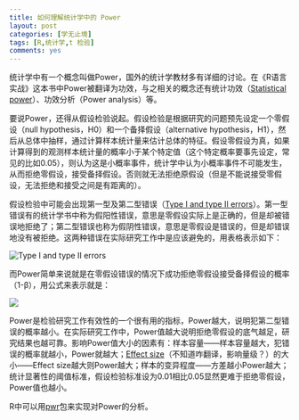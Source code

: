 ```yaml
---
title: 如何理解统计学中的 Power
layout: post
categories: [学无止境]
tags: [R,统计学,t 检验]
comments: yes
---
```


统计学中有一个概念叫做Power，国外的统计学教材多有详细的讨论。在《R语言实战》这本书中Power被翻译为功效，与之相关的概念还有统计功效（[Statistical power](http://en.wikipedia.org/wiki/Statistical_power)）、功效分析（Power analysis）等。 

要说Power，还得从假设检验说起。假设检验是根据研究的问题预先设定一个零假设（null hypothesis，H0）和一个备择假设（alternative hypothesis，H1），然后从总体中抽样，通过计算样本统计量来估计总体的特征。假设零假设为真，如果计算得到的观测样本统计量的概率小于某个特定值（这个特定概率要事先设定，常见的比如0.05），则认为这是小概率事件，统计学中认为小概率事件不可能发生，从而拒绝零假设，接受备择假设。否则就无法拒绝原假设（但是不能说接受零假设，无法拒绝和接受之间是有距离的）。

假设检验中可能会出现第一型及第二型错误（[Type I and type II errors](http://en.wikipedia.org/wiki/Type_I_and_type_II_errors)）。第一型错误有的统计学书中称为假阳性错误，意思是零假设实际上是正确的，但是却被错误地拒绝了；第二型错误也称为假阴性错误，意思是零假设是错误的，但是却错误地没有被拒绝。这两种错误在实际研究工作中是应该避免的，用表格表示如下：

![Type I and type II errors](http://epiville.ccnmtl.columbia.edu/assets/images/error_table.jpg)

而Power简单来说就是在零假设错误的情况下成功拒绝零假设接受备择假设的概率（1-β），用公式来表示就是：

![](http://upload.wikimedia.org/math/5/5/f/55f068d2fd9ec5849bc75f1f88fd80f3.png) 

Power是检验研究工作有效性的一个很有用的指标，Power越大，说明犯第二型错误的概率越小。在实际研究工作中，Power值越大说明拒绝零假设的底气越足，研究结果也越可靠。影响Power值大小的因素有：样本容量——样本容量越大，犯错误的概率就越小，Power就越大；[Effect size](http://en.wikipedia.org/wiki/Effect_size)（不知道咋翻译，影响量级？）的大小——Effect size越大则Power越大；样本的变异程度——方差越小Power越大；统计显著性的阈值标准，假设检验标准设为0.01相比0.05显然更难于拒绝零假设，Power值也越小。 

R中可以用[pwr](http://cran.r-project.org/web/packages/pwr/)包来实现对Power的分析。